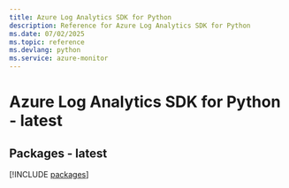 ```yaml
---
title: Azure Log Analytics SDK for Python
description: Reference for Azure Log Analytics SDK for Python
ms.date: 07/02/2025
ms.topic: reference
ms.devlang: python
ms.service: azure-monitor
---
```

# Azure Log Analytics SDK for Python - latest
## Packages - latest
[!INCLUDE [packages](log-analytics-index.md)]